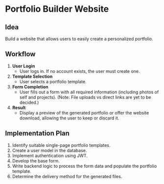 # Portfolio Builder Website

## Idea
Build a website that allows users to easily create a personalized portfolio.

## Workflow
1. **User Login**  
   - User logs in. If no account exists, the user must create one.
2. **Template Selection**  
   - User selects a portfolio template.
3. **Form Completion**  
   - User fills out a form with all required information (including photos of self and projects). (Note: File uploads vs direct links are yet to be decided.)
4. **Result**  
   - Display a preview of the generated portfolio or offer the website download, allowing the user to keep or discard it.

## Implementation Plan
1. Identify suitable single-page portfolio templates.
2. Create a user model in the database.
3. Implement authentication using JWT.
4. Develop the base form.
5. Write backend logic to process the form data and populate the portfolio template.
6. Determine the delivery method for the generated files.



